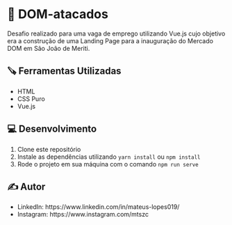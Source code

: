 # 🛒 DOM-atacados

Desafio realizado para uma vaga de emprego utilizando Vue.js cujo objetivo era a construção de uma Landing Page para a inauguração do Mercado DOM em São João de Meriti.


<h2>🪚 Ferramentas Utilizadas</h2>
<ul>
  <li>HTML</li> 
  <li>CSS Puro</li>
  <li>Vue.js</li>
 </ul>
  
  <h2>💻 Desenvolvimento</h2>

<ol>
  <li> Clone este repositório</li>
  <li>Instale as dependências utilizando <code>yarn install</code> ou <code>npm install</code></li>
  <li>Rode o projeto em sua máquina com o comando <code>npm run serve</code></li>
</ol>

<h2>✍️ Autor</h2>

<ul>
  <li>LinkedIn: https://www.linkedin.com/in/mateus-lopes019/</li>
  <li>Instagram: https://www.instagram.com/mtszc</li>
</ul>
